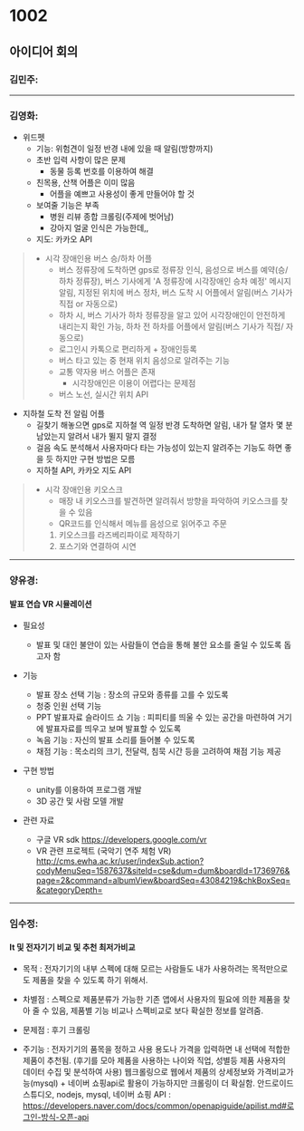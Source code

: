 # 1002 
## 아이디어 회의

### 김민주: 
---
### 김영화: 
- 위드펫
  - 기능: 위험견이 일정 반경 내에 있을 때 알림(방향까지)
  - 초반 입력 사항이 많은 문제
    - 동물 등록 번호를 이용하여 해결
  - 친목용, 산책 어플은 이미 많음
    - 어플을 예쁘고 사용성이 좋게 만들어야 할 것
  - 보여줄 기능은 부족
    - 병원 리뷰 종합 크롤링(주제에 벗어남)
    - 강아지 얼굴 인식은 가능한데,,
  - 지도: 카카오 API
> - 시각 장애인용 버스 승/하차 어플
>    - 버스 정류장에 도착하면 gps로 정류장 인식, 음성으로 버스를 예약(승/하차 정류장), 버스 기사에게 'A 정류장에 시각장애인 승차 예정' 메시지 알림, 지정된 위치에 버스 정차, 버스 도착 시 어플에서 알림(버스 기사가 직접 or 자동으로)
>    - 하차 시, 버스 기사가 하차 정류장을 알고 있어 시각장애인이 안전하게 내리는지 확인 가능, 하차 전 하차를 어플에서 알림(버스 기사가 직접/ 자동으로)
>    - 로그인시 카톡으로 편리하게 + 장애인등록
>    - 버스 타고 있는 중 현재 위치 음성으로 알려주는 기능
>    - 교통 약자용 버스 어플은 존재
>       - 시각장애인은 이용이 어렵다는 문제점
>    - 버스 노선, 실시간 위치 API
- 지하철 도착 전 알림 어플
  - 길찾기 해놓으면 gps로 지하철 역 일정 반경 도착하면 알림, 내가 탈 열차 몇 분 남았는지 알려서 내가 뛸지 말지 결정
  - 걸음 속도 분석해서 사용자마다 타는 가능성이 있는지 알려주는 기능도 하면 좋을 듯 하지만 구현 방법은 모름
  - 지하철 API, 카카오 지도 API
> - 시각 장애인용 키오스크
>   - 매장 내 키오스크를 발견하면 알려줘서 방향을 파악하여 키오스크를 찾을 수 있음
>   - QR코드를 인식해서 메뉴를 음성으로 읽어주고 주문
>   1. 키오스크를 라즈베리파이로 제작하기
>   2. 포스기와 연결하여 시연

---
### 양유경: 
#### 발표 연습 VR 시뮬레이션
- 필요성
  - 발표 및 대인 불안이 있는 사람들이 연습을 통해 불안 요소를 줄일 수 있도록 돕고자 함

- 기능
  - 발표 장소 선택 기능 : 장소의 규모와 종류를 고를 수 있도록
  - 청중 인원 선택 기능 
  - PPT 발표자료 슬라이드 쇼 기능 : 피피티를 띄울 수 있는 공간을 마련하여 거기에 발표자료를 띄우고 보며 발표할 수 있도록
  - 녹음 기능 : 자신의 발표 소리를 들어볼 수 있도록
  - 채점 기능 : 목소리의 크기, 전달력, 침묵 시간 등을 고려하여 채점 기능 제공

- 구현 방법
  - unity를 이용하여 프로그램 개발
  - 3D 공간 및 사람 모델 개발

- 관련 자료
  - 구글 VR sdk
  https://developers.google.com/vr
  - VR 관련 프로젝트 (국악기 연주 체험 VR)
  http://cms.ewha.ac.kr/user/indexSub.action?codyMenuSeq=1587637&siteId=cse&dum=dum&boardId=1736976&page=2&command=albumView&boardSeq=43084219&chkBoxSeq=&categoryDepth=
---
### 임수정: 
#### It 및 전자기기 비교 및 추천 최저가비교
- 목적 : 전자기기의 내부 스펙에 대해 모르는 사람들도 내가 사용하려는 목적만으로도 제품을 찾을 수 있도록 하기 위해서.

- 차별점 : 스펙으로 제품분류가 가능한 기존 앱에서 사용자의 필요에 의한 제품을 찾아 줄 수 있음, 제품별 기능 비교나 스펙비교로 보다 확실한 정보를 알려줌.

- 문제점 : 후기 크롤링

- 주기능 : 전자기기의 품목을 정하고 사용 용도나 가격을 입력하면 내 선택에 적합한 제품이 추천됨.
(후기를 모아 제품을 사용하는 나이와 직업, 성별등 제품 사용자의 데이터 수집 및 분석하여 사용)
웹크롤링으로 웹에서 제품의 상세정보와 가격비교가능(mysql) + 네이버 쇼핑api로 활용이 가능하지만 크롤링이 더 확실함.
안드로이드 스튜디오, nodejs, mysql, 
네이버 쇼핑 API : https://developers.naver.com/docs/common/openapiguide/apilist.md#로그인-방식-오픈-api
